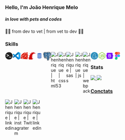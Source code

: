 <h3>Hello, I'm João Henrique Melo</h3>

<p> </p>
<p> </p>
<p> </p>
<p> </p>
<p> </p>

<h5>in love with pets and codes</h5>
<p>🐱‍💻 from dev to vet | from vet to dev 🐱‍🚀</p>    

<h3>Skills</h3>
  <div>
    <p dir="auto"><a href="https://www.zsh.org/" rel="nofollow"><img align="left" alt="Jhenrique | terminal" width="25px" src="https://raw.githubusercontent.com/github/explore/80688e429a7d4ef2fca1e82350fe8e3517d3494d/topics/terminal/terminal.png" style="max-width: 100%;"></a>
    <a href="https://code.visualstudio.com/" rel="nofollow"><img align="left" alt="Jhenrique | vscode" width="25px" src="https://raw.githubusercontent.com/github/explore/80688e429a7d4ef2fca1e82350fe8e3517d3494d/topics/visual-studio-code/visual-studio-code.png" style="max-width: 100%;"></a>
    <a href="https://www.ruby-lang.org/" rel="nofollow"><img align="left" alt="Jhenrique | ruby" width="25px" src="https://github.com/devicons/devicon/raw/master/icons/ruby/ruby-plain.svg" style="max-width: 100%;"></a>
    <a href="https://rubyonrails.org/" rel="nofollow"><img align="left" alt="Jhenrique | rails" width="25px" src="https://github.com/devicons/devicon/raw/master/icons/rails/rails-plain.svg" style="max-width: 100%;"></a>  
    <a href="https://www.sqlite.org/index.html" rel="nofollow"><img align="left" alt="Jhenrique | sqlite" width="25px" src="https://raw.githubusercontent.com/github/explore/80688e429a7d4ef2fca1e82350fe8e3517d3494d/topics/sql/sql.png" style="max-width: 100%;"></a>
    <a href="https://www.postgresql.org/" rel="nofollow"><img align="left" alt="Jhenrique | postgre" width="25px" src="https://raw.githubusercontent.com/github/explore/80688e429a7d4ef2fca1e82350fe8e3517d3494d/topics/postgresql/postgresql.png" height="28" style="max-width: 100%;"></a>
    <a href="https://developer.mozilla.org/en-US/docs/Glossary/HTML5" rel="nofollow"><img align="left" alt="Jhenrique | html5" width="25px" src="https://raw.githubusercontent.com/danielcranney/readme-generator/main/public/icons/skills/html5-colored.svg" style="max-width: 100%;"></a>
    <a href="https://www.w3.org/TR/CSS/#css" rel="nofollow"><img align="left" alt="Jhenrique | css3" width="25px" src="https://raw.githubusercontent.com/danielcranney/readme-generator/main/public/icons/skills/css3-colored.svg" style="max-width: 100%;"></a>
    <a href="https://sass-lang.com/" rel="nofollow"><img align="left" alt="Jhenrique | sass" width="30px" src="https://raw.githubusercontent.com/danielcranney/readme-generator/main/public/icons/skills/sass-colored.svg" style="max-width: 100%;"></a>
    <a href="https://developer.mozilla.org/en-US/docs/Web/JavaScript" rel="nofollow"><img align="left" alt="Jhenrique | js" width="25px" src="https://raw.githubusercontent.com/danielcranney/readme-generator/main/public/icons/skills/javascript-colored.svg" style="max-width: 100%;"></a>
    <a href="https://webpack.js.org/" rel="nofollow"><img align="left" alt="Jhenrique | webpack" width="25px" src="https://raw.githubusercontent.com/danielcranney/readme-generator/main/public/icons/skills/webpack-colored.svg" style="max-width: 100%;"></a>
    <a href="https://yarnpkg.com/" rel="nofollow"><img align="left" alt="Jhenrique | yarn" width="25px" src="https://github.com/devicons/devicon/raw/master/icons/yarn/yarn-original.svg" style="max-width: 100%;"></a>
    <a href="https://nodejs.org/" rel="nofollow"><img align="left" alt="Jhenrique | node" width="25px" src="https://github.com/devicons/devicon/raw/master/icons/nodejs/nodejs-original.svg" style="max-width: 100%;"></a>
    <a href="https://getbootstrap.com/" rel="nofollow"><img align="left" alt="Jhenrique | bootstrap" width="25px" src="https://github.com/devicons/devicon/raw/master/icons/bootstrap/bootstrap-original.svg" style="max-width: 100%;"></a>
    <a href="https://www.figma.com/" rel="nofollow"><img align="left" alt="Jhenrique | figma" width="25px" src="https://github.com/devicons/devicon/raw/master/icons/figma/figma-original.svg" style="max-width: 100%;"></a>
  <br></p>
</div>

 <h3>Stats</h3>
    <div>
      <a href="https://github.com/jhenriquemelo">
      <img height="180em" src="https://github-readme-stats.vercel.app/api?username=jhenriquemelo&count_private=true&show_icons=true&theme=shades-of-purple"/>
      <img height="180em" src="https://github-readme-stats.vercel.app/api/top-langs/?username=jhenriquemelo&layout=compact&langs_count=7&theme=shades-of-purple"/>
    </div>

<h3>Conctats</h3>
<div>
  <a href="https://www.linkedin.com/in/jhenriquemelo/" rel="nofollow"><img align="left" alt="Jhenrique | linkedin" width="30px" src="https://camo.githubusercontent.com/c8a9c5b414cd812ad6a97a46c29af67239ddaeae08c41724ff7d945fb4c047e5/68747470733a2f2f6564656e742e6769746875622e696f2f537570657254696e7949636f6e732f696d616765732f7376672f6c696e6b6564696e2e737667" style="max-width: 100%;"></a>  
  <a href="https://www.instagram.com/jhenriquemelo/" rel="nofollow"><img align="left" alt="Jhenrique | instagram" width="30px" src="https://camo.githubusercontent.com/c9dacf0f25a1489fdbc6c0d2b41cda58b77fa210a13a886d6f99e027adfbd358/68747470733a2f2f6564656e742e6769746875622e696f2f537570657254696e7949636f6e732f696d616765732f7376672f696e7374616772616d2e737667" style="max-width: 100%;"></a>
  <a href="https://twitter.com/JhenriqueMelo" rel="nofollow"><img align="left" alt="Jhenrique | Twitter" width="30px" src="https://camo.githubusercontent.com/35b0b8bfbd8840f35607fb56ad0a139047fd5d6e09ceb060c5c6f0a5abd1044c/68747470733a2f2f6564656e742e6769746875622e696f2f537570657254696e7949636f6e732f696d616765732f7376672f747769747465722e737667" style="max-width: 100%;"></a>  
  <a href="mailto:jhenriquemmelo@live.com" rel="nofollow"><img align="left" alt="Jhenrique | linkedin" width="30px" src="https://camo.githubusercontent.com/0f3aa1f457bb92fbd2411761262ce1fb0f766ed74a4f4289bfc4a0b6024335d6/68747470733a2f2f6564656e742e6769746875622e696f2f537570657254696e7949636f6e732f696d616765732f7376672f656d61696c2e737667" style="max-width: 100%;"></a>
  
  
